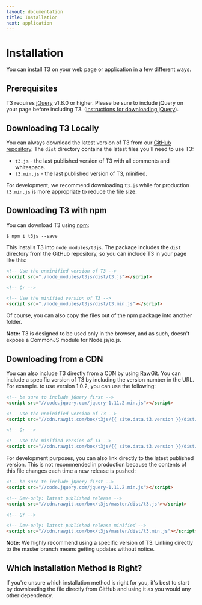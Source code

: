 ```yaml
---
layout: documentation
title: Installation
next: application
---
```


# Installation

You can install T3 on your web page or application in a few different ways.

## Prerequisites

T3 requires [jQuery](http://jquery.com/) v1.8.0 or higher. Please be sure to include jQuery on your page before including T3. ([Instructions for downloading jQuery](http://jquery.com/download/)).

## Downloading T3 Locally

You can always download the latest version of T3 from our [GitHub repository](https://github.com/box/t3js). The `dist` directory contains the latest files you'll need to use T3:

* `t3.js` - the last published version of T3 with all comments and whitespace.
* `t3.min.js` - the last published version of T3, minified.

For development, we recommend downloading `t3.js` while for production `t3.min.js` is more appropriate to reduce the file size.

## Downloading T3 with npm

You can download T3 using [npm](https://npmjs.com):

```
$ npm i t3js --save
```

This installs T3 into `node_modules/t3js`. The package includes the `dist` directory from the GitHub repository, so you can include T3 in your page like this:

```html
<!-- Use the unminified version of T3 -->
<script src="./node_modules/t3js/dist/t3.js"></script>

<!-- Or -->

<!-- Use the minified version of T3 -->
<script src="./node_modules/t3js/dist/t3.min.js"></script>
```

Of course, you can also copy the files out of the npm package into another folder.

**Note:** T3 is designed to be used only in the browser, and as such, doesn't expose a CommonJS module for Node.js/io.js.

## Downloading from a CDN

You can also include T3 directly from a CDN by using [RawGit](http://rawgit.com). You can include a specific version of T3 by including the version number in the URL. For example. to use version 1.0.2, you can use the following:

```html
<!-- be sure to include jQuery first -->
<script src="//code.jquery.com/jquery-1.11.2.min.js"></script>

<!-- Use the unminified version of T3 -->
<script src="//cdn.rawgit.com/box/t3js/{{ site.data.t3.version }}/dist/t3.js"></script>

<!-- Or -->

<!-- Use the minified version of T3 -->
<script src="//cdn.rawgit.com/box/t3js/{{ site.data.t3.version }}/dist/t3.min.js"></script>
```

For development purposes, you can also link directly to the latest published version. This is not recommended in production because the contents of this file changes each time a new release is pushed:

```html
<!-- be sure to include jQuery first -->
<script src="//code.jquery.com/jquery-1.11.2.min.js"></script>

<!-- Dev-only: latest published release -->
<script src="//cdn.rawgit.com/box/t3js/master/dist/t3.js"></script>

<!-- Or -->

<!-- Dev-only: latest published release minified -->
<script src="//cdn.rawgit.com/box/t3js/master/dist/t3.min.js"></script>
```

**Note:** We highly recommend using a specific version of T3. Linking directly to the master branch means getting updates without notice.

## Which Installation Method is Right?

If you're unsure which installation method is right for you, it's best to start by downloading the file directly from GitHub and using it as you would any other dependency.
